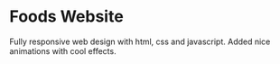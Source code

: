# Foods Website

Fully responsive web design with html, css and javascript. Added nice animations with cool effects.
